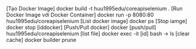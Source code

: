 [Tạo Docker Image]
docker build -t huu1995edu/coreapiselenium .
[Run Docker Image với Docker Container]
docker run -p 8080:80 huu1995edu/coreapiselenium
[List docker image]
docker ps
[Stop iamge]
docker stop [iddocker]
[Push/Pull docker]
docker [push/pull] huu1995edu/coreapiselenium
[list file]
docker exec -it [id] bash  -> ls
[clear cache]
docker builder prune